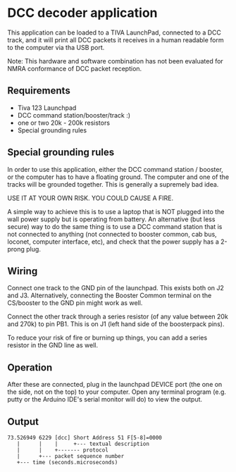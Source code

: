 # DCC decoder application

This application can be loaded to a TIVA LaunchPad, connected to a DCC track,
and it will print all DCC packets it receives in a human readable form to the
computer via tha USB port.

Note: This hardware and software combination has not been evaluated for NMRA
conformance of DCC packet reception.

## Requirements

- Tiva 123 Launchpad
- DCC command station/booster/track :)
- one or two 20k - 200k resistors
- Special grounding rules

## Special grounding rules

In order to use this application, either the DCC command station / booster, or
the computer has to have a floating ground. The computer and one of the tracks
will be grounded together. This is generally a supremely bad idea.

USE IT AT YOUR OWN RISK. YOU COULD CAUSE A FIRE. 

A simple way to achieve this is to use a laptop that is NOT plugged into the
wall power supply but is operating from battery.  An alternative (but less
secure) way to do the same thing is to use a DCC command station that is not
connected to anything (not connected to booster common, cab bus, loconet,
computer interface, etc), and check that the power supply has a 2-prong plug.

## Wiring

Connect one track to the GND pin of the launchpad. This exists both on J2 and
J3. Alternatively, connecting the Booster Common terminal on the CS/booster to
the GND pin might work as well.

Connect the other track through a series resistor (of any value between 20k and
270k) to pin PB1. This is on J1 (left hand side of the boosterpack pins).

To reduce your risk of fire or burning up things, you can add a series resistor
in the GND line as well.

## Operation

After these are connected, plug in the launchpad DEVICE port (the one on the
side, not on the top) to your computer. Open any terminal program (e.g. putty or
the Arduino IDE's serial monitor will do) to view the output.

## Output

```
73.526949 6229 [dcc] Short Address 51 F[5-8]=0000
   |      |    |     +--- textual description
   |      |    +------- protocol
   |      +--- packet sequence number
   +--- time (seconds.microseconds)
```
